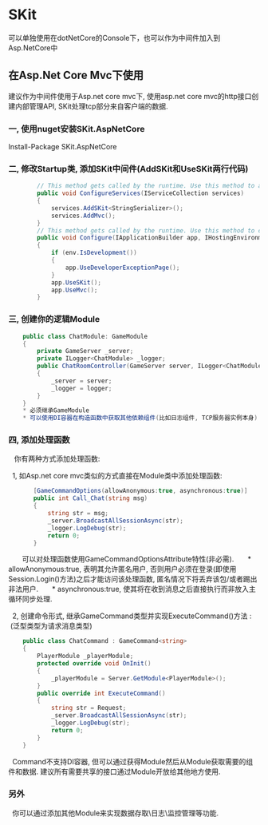 # SKit

可以单独使用在dotNetCore的Console下，也可以作为中间件加入到Asp.NetCore中

## 在Asp.Net Core Mvc下使用

建议作为中间件使用于Asp.net core mvc下, 使用asp.net core mvc的http接口创建内部管理API, SKit处理tcp部分来自客户端的数据.

### 一, 使用nuget安装SKit.AspNetCore

  Install-Package SKit.AspNetCore
  
### 二, 修改Startup类, 添加SKit中间件(AddSKit和UseSKit两行代码)
```C#
        // This method gets called by the runtime. Use this method to add services to the container.
        public void ConfigureServices(IServiceCollection services)
        {
            services.AddSKit<StringSerializer>();      
            services.AddMvc();
        }
        // This method gets called by the runtime. Use this method to configure the HTTP request pipeline.
        public void Configure(IApplicationBuilder app, IHostingEnvironment env, IApplicationLifetime applicationLifetime)
        {            
            if (env.IsDevelopment())
            {
                app.UseDeveloperExceptionPage();
            }
            app.UseSKit();
            app.UseMvc();
        }
```
### 三, 创建你的逻辑Module
```C#
    public class ChatModule: GameModule
    {
        private GameServer _server;
        private ILogger<ChatModule> _logger;
        public ChatRoomController(GameServer server, ILogger<ChatModule> logger)
        {
            _server = server;
            _logger = logger;
        }
    }
    * 必须继承GameModule
    * 可以使用DI容器在构造函数中获取其他依赖组件(比如日志组件, TCP服务器实例本身)
```
### 四, 添加处理函数
  
    你有两种方式添加处理函数:
    
    1, 如Asp.net core mvc类似的方式直接在Module类中添加处理函数:
 ```C#
        [GameCommandOptions(allowAnonymous:true, asynchronous:true)]
        public int Call_Chat(string msg)
        {
            string str = msg;
            _server.BroadcastAllSessionAsync(str);
            _logger.LogDebug(str);
            return 0;
        }
```
        可以对处理函数使用GameCommandOptionsAttribute特性(非必需).
        * allowAnonymous:true, 表明其允许匿名用户, 否则用户必须在登录(即使用Session.Login()方法)之后才能访问该处理函数, 匿名情况下将丢弃该包/或者踢出非法用户.
        * asynchronous:true, 使其将在收到消息之后直接执行而非放入主循环同步处理.
        
    2, 创建命令形式, 继承GameCommand<TRequest>类型并实现ExecuteCommand()方法 :
    (泛型类型为请求消息类型)
```C#
    public class ChatCommand : GameCommand<string>
    {
        PlayerModule _playerModule;
        protected override void OnInit()
        {
            _playerModule = Server.GetModule<PlayerModule>();
        }
        public override int ExecuteCommand()
        {
            string str = Request;
            _server.BroadcastAllSessionAsync(str);
            _logger.LogDebug(str);
            return 0;
        }
    }
```
    Command不支持DI容器, 但可以通过获得Module然后从Module获取需要的组件和数据. 建议所有需要共享的接口通过Module开放给其他地方使用. 
  
### 另外
   你可以通过添加其他Module来实现数据存取\日志\监控管理等功能.
   
